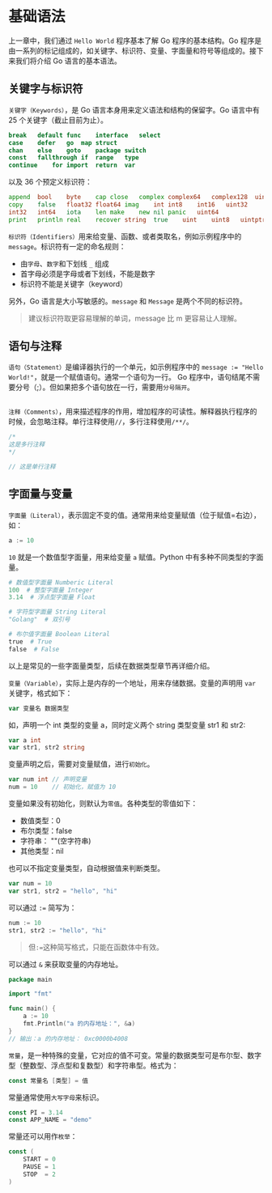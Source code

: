 # 基础语法
上一章中，我们通过 `Hello World` 程序基本了解 Go 程序的基本结构。Go 程序是由一系列的标记组成的，如关键字、标识符、变量、字面量和符号等组成的。接下来我们将介绍 Go 语言的基本语法。
## 关键字与标识符
`关键字（Keywords）`，是 Go 语言本身用来定义语法和结构的保留字。Go 语言中有 25 个关键字（截止目前为止）。
```go
break	default	func	interface	select
case	defer	go	map	struct
chan	else	goto	package	switch
const	fallthrough	if	range	type
continue	for	import	return	var
```
以及 36 个预定义标识符：
```go
append	bool	byte	cap	close	complex	complex64	complex128	uint16
copy	false	float32	float64	imag	int	int8	int16	uint32
int32	int64	iota	len	make	new	nil	panic	uint64
print	println	real	recover	string	true	uint	uint8	uintptr
```

`标识符（Identifiers）`用来给变量、函数、或者类取名，例如示例程序中的 `message`。标识符有一定的命名规则：
- 由`字母`、`数字`和下划线 `_` 组成
- 首字母必须是字母或者下划线，不能是数字
- 标识符不能是关键字（keyword）

另外，Go 语言是大小写敏感的。`message` 和 `Message` 是两个不同的标识符。
> 建议标识符取更容易理解的单词，message 比 m 更容易让人理解。

## 语句与注释
`语句（Statement）`是编译器执行的一个单元，如示例程序中的 `message := "Hello World!"`，就是一个赋值语句。通常一个语句为一行。
Go 程序中，语句结尾不需要分号（;）。但如果把多个语句放在一行，需要用`分号隔开`。
```Go

```

`注释（Comments）`，用来描述程序的作用，增加程序的可读性。解释器执行程序的时候，会忽略注释。单行注释使用`//`，多行注释使用`/**/`。
```Go
/*
这是多行注释
*/

// 这是单行注释
```
## 字面量与变量
`字面量（Literal）`，表示固定不变的值。通常用来给变量赋值（位于赋值=右边），如：
```Python
a := 10
```
`10` 就是一个数值型字面量，用来给变量 `a` 赋值。Python 中有多种不同类型的字面量。
```Python
# 数值型字面量 Numberic Literal
100  # 整型字面量 Integer
3.14  # 浮点型字面量 Float

# 字符型字面量 String Literal
"Golang"  # 双引号

# 布尔值字面量 Boolean Literal
true  # True
false  # False
```
以上是常见的一些字面量类型，后续在数据类型章节再详细介绍。

`变量（Variable）`，实际上是内存的一个地址，用来存储数据。变量的声明用 `var` 关键字，格式如下：
```Go
var 变量名 数据类型
```
如，声明一个 int 类型的变量 a，同时定义两个 string 类型变量 str1 和 str2:
```go
var a int
var str1, str2 string
```
变量声明之后，需要对变量赋值，进行`初始化`。
```go
var num int // 声明变量
num = 10    // 初始化，赋值为 10
```
变量如果没有初始化，则默认为`零值`。各种类型的零值如下：
- 数值类型：0
- 布尔类型：false
- 字符串： ""(空字符串)
- 其他类型：nil

也可以不指定变量类型，自动根据值来判断类型。
```go
var num = 10
var str1, str2 = "hello", "hi"
```
可以通过 `:=` 简写为：
```go
num := 10
str1, str2 := "hello", "hi"
```
> 但`:=`这种简写格式，只能在函数体中有效。

可以通过 `&` 来获取变量的内存地址。
```go
package main

import "fmt"

func main() {
    a := 10
    fmt.Println("a 的内存地址：", &a)
}
// 输出：a 的内存地址： 0xc0000b4008
```
`常量`，是一种特殊的变量，它对应的值不可变。常量的数据类型可是布尔型、数字型（整数型、浮点型和复数型）和字符串型。格式为：
```go
const 常量名 [类型] = 值
```
常量通常使用`大写字母`来标识。
```go
const PI = 3.14
const APP_NAME = "demo"
```
常量还可以用作`枚举`：
```go
const (
    START = 0
    PAUSE = 1
    STOP  = 2
)
```